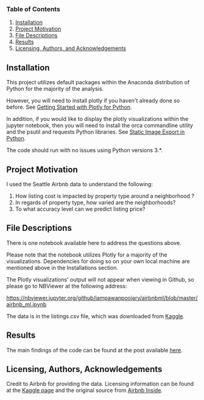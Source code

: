
### Table of Contents

1. [Installation](#installation)
2. [Project Motivation](#motivation)
3. [File Descriptions](#files)
4. [Results](#results)
5. [Licensing, Authors, and Acknowledgements](#licensing)

## Installation <a name="installation"></a>


This project utilizes default packages within the Anaconda distribution of Python for the majority of the analysis. 

However, you will need to install plotly if you haven't already done so before. See [Getting Started with Plotly for Python](https://plot.ly/python/getting-started/).

In addition, if you would like to display the plotly visualizations within the jupyter notebook, then you will need to install the orca commandline utility and the psutil and requests Python libraries. See [Static Image Export in Python](https://plot.ly/python/static-image-export/).

The code should run with no issues using Python versions 3.*.


## Project Motivation<a name="motivation"></a>

I used the Seattle Airbnb data to understand the following:

1. How listing cost is impacted by property type around a neighborhood ?
2. In regards of property type, how varied are the neighborhoods?
3. To what accuracy level can we predict listing price?


## File Descriptions <a name="files"></a>

There is one notebook available here to address the questions above.

Please note that the notebook utilizes Plotly for a majority of the visualizations. Dependencies for doing so on your own local machine are mentioned above in the Installations section. 

The Plotly visualizations' output will not appear when viewing in Github, so please go to NBViewer at the following address:

https://nbviewer.jupyter.org/github/iampawanpoojary/airbnbml/blob/master/airbnb_ml.ipynb

The data is in the listings.csv file, which was downloaded from [Kaggle](https://www.kaggle.com/airbnb/seattle).

## Results<a name="results"></a>

The main findings of the code can be found at the post available [here](https://medium.com/@iampawanpoojary/eda-and-ml-over-airbnb-dataset-for-seattle-2cd33f41c322).

## Licensing, Authors, Acknowledgements<a name="licensing"></a>
Credit to Airbnb for providing the data. Licensing information can be found at the [Kaggle page](https://www.kaggle.com/airbnb/seattle) and the original source from [Airbnb Inside](http://insideairbnb.com/get-the-data.html).
